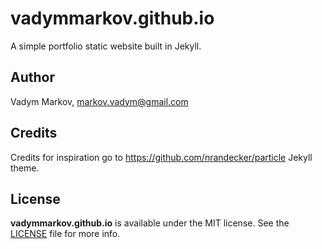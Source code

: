 # vadymmarkov.github.io

A simple portfolio static website built in Jekyll.

## Author

Vadym Markov, markov.vadym@gmail.com

## Credits

Credits for inspiration go to https://github.com/nrandecker/particle Jekyll theme.

## License

**vadymmarkov.github.io** is available under the MIT license. See the [LICENSE](https://github.com/vadymmarkov/When/blob/master/LICENSE.md) file for more info.
